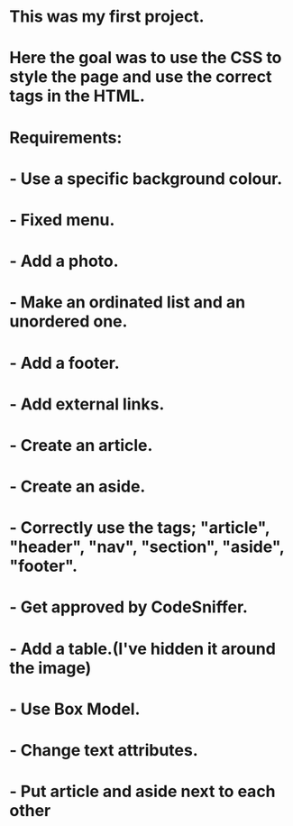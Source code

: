 # This was my first project. 

# Here the goal was to use the CSS to style the page and use the correct tags in the HTML.

# Requirements:
# - Use a specific background colour.
# - Fixed menu.
# - Add a photo.
# - Make an ordinated list and an unordered one.
# - Add a footer.
# - Add external links.
# - Create an article.
# - Create an aside.
# - Correctly use the tags; "article", "header", "nav", "section", "aside", "footer".
# - Get approved by CodeSniffer.
# - Add a table.(I've hidden it around the image)
# - Use Box Model.
# - Change text attributes.
# - Put article and aside next to each other
